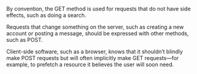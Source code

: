 By convention, the GET method is used for requests that do not have
side effects, such as doing a search.

Requests that change something on the server, such as creating a
new account or posting a message, should be expressed with other
methods, such as POST.

Client-side software, such as a browser, knows that it shouldn’t
blindly make POST requests but will often implicitly make GET
requests—for example, to prefetch a resource it believes the user
will soon need.


